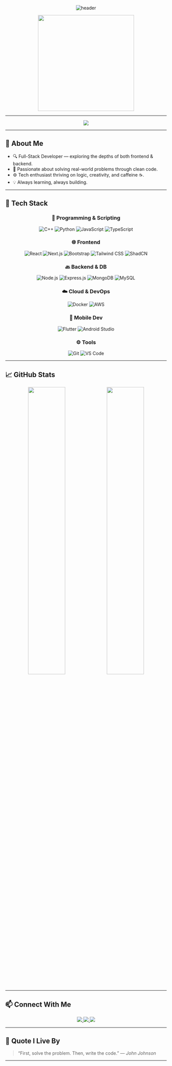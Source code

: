 <div align="center">
  
![header](https://readme-typing-svg.demolab.com?font=Fira+Code&weight=500&size=24&pause=1000&center=true&vCenter=true&width=435&lines=Heyy!+I'm+Yashraj+Barbole;Full-Stack+Dev+%7C+Problem+Solver+%7C+Tech+Explorer)

<img src="https://i.redd.it/n8agw6z2smyb1.gif" width="300" />

</div>

---

<p align="center">
  <img src="https://img.shields.io/badge/Code_with_Passion-%23F7CE68?style=for-the-badge&logo=codeforces&logoColor=black"/>
</p>

---

## 🚀 About Me

- 🔍 Full-Stack Developer — exploring the depths of both frontend & backend.  
- 🧩 Passionate about solving real-world problems through clean code.  
- ⚙️ Tech enthusiast thriving on logic, creativity, and caffeine ☕.  
- 💡 Always learning, always building.

---

## 🎯 Tech Stack

<div align="center">

### 🧠 Programming & Scripting  
![C++](https://img.shields.io/badge/C++-00599C?style=flat-square&logo=c%2B%2B&logoColor=white)
![Python](https://img.shields.io/badge/Python-3776AB?style=flat-square&logo=python&logoColor=white)
![JavaScript](https://img.shields.io/badge/-JavaScript-black?style=flat-square&logo=javascript)
![TypeScript](https://img.shields.io/badge/-TypeScript-3178C6?style=flat-square&logo=typescript&logoColor=white)

### 🌐 Frontend  
![React](https://img.shields.io/badge/-React-20232a?style=flat-square&logo=react)
![Next.js](https://img.shields.io/badge/Next.js-000000?style=flat-square&logo=nextdotjs&logoColor=white)
![Bootstrap](https://img.shields.io/badge/-Bootstrap-563D7C?style=flat-square&logo=bootstrap&logoColor=white)
![Tailwind CSS](https://img.shields.io/badge/-TailwindCSS-38B2AC?style=flat-square&logo=tailwind-css)
![ShadCN](https://img.shields.io/badge/Shadcn%2FUI-%234B5563.svg?style=flat-square&logoColor=white)

### 🔙 Backend & DB  
![Node.js](https://img.shields.io/badge/-Node.js-339933?style=flat-square&logo=node.js&logoColor=white)
![Express.js](https://img.shields.io/badge/-Express.js-black?style=flat-square&logo=express)
![MongoDB](https://img.shields.io/badge/-MongoDB-4DB33D?style=flat-square&logo=mongodb&logoColor=white)
![MySQL](https://img.shields.io/badge/-MySQL-00758F?style=flat-square&logo=mysql&logoColor=white)

### ☁️ Cloud & DevOps  
![Docker](https://img.shields.io/badge/Docker-2496ED?style=flat-square&logo=docker&logoColor=white)
![AWS](https://img.shields.io/badge/AWS-232F3E?style=flat-square&logo=amazon-aws&logoColor=white)

### 📱 Mobile Dev  
![Flutter](https://img.shields.io/badge/Flutter-02569B?style=flat-square&logo=flutter&logoColor=white)
![Android Studio](https://img.shields.io/badge/Android%20Studio-3DDC84?style=flat-square&logo=android-studio&logoColor=white)

### ⚙️ Tools  
![Git](https://img.shields.io/badge/-Git-F05032?style=flat-square&logo=git&logoColor=white)
![VS Code](https://img.shields.io/badge/-VS%20Code-007ACC?style=flat-square&logo=visual-studio-code)

</div>

---

## 📈 GitHub Stats

<div align="center">
  <img src="https://github-readme-stats.vercel.app/api?username=YashBarbole&theme=radical&show_icons=true&hide_border=true&count_private=true" width="48%" />
  <img src="https://github-readme-stats.vercel.app/api/top-langs/?username=YashBarbole&theme=radical&layout=compact&hide_border=true" width="48%" />
</div>

---

## 📫 Connect With Me

<div align="center">
  <a href="https://github.com/YashBarbole" target="_blank">
    <img src="https://img.shields.io/badge/github-%2324292e.svg?&style=for-the-badge&logo=github&logoColor=white" />
  </a>
  <a href="https://www.linkedin.com/in/yash-barbole-a2901325a/" target="_blank">
    <img src="https://img.shields.io/badge/linkedin-%231E77B5.svg?&style=for-the-badge&logo=linkedin&logoColor=white" />
  </a>
  <a href="https://instagram.com/yash_barbole" target="_blank">
    <img src="https://img.shields.io/badge/instagram-%23000000.svg?&style=for-the-badge&logo=instagram&logoColor=white" />
  </a>
</div>

---

## 💬 Quote I Live By

> “First, solve the problem. Then, write the code.” — *John Johnson*

---

<!-- Optional: Add streak stats -->
<!-- ![GitHub streak](https://github-readme-streak-stats.herokuapp.com/?user=YashBarbole&theme=radical&hide_border=true) -->

